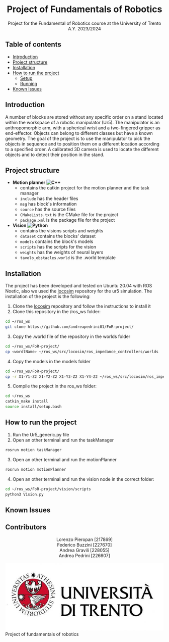 <p align='center'>
    <h1 align="center">Project of Fundamentals of Robotics</h1>
    <p align="center">
    Project for the Fundamental of Robotics course at the University of Trento A.Y. 2023/2024
    </p>
</p>

## Table of contents

+ [Introduction](#introduction)
+ [Project structure](#project-structure)
+ [Installation](#installation)
+ [How to run the project](#how-to-run-the-project)
  - [Setup](#setup)
  - [Running](#running)
+ [Known Issues](#known-issues)

## Introduction
A number of blocks are stored without any specific order on a stand located within the workspace of a robotic manipulator (Ur5). The manipulator is an anthropomorphic arm, with a spherical wrist and a two-fingered gripper as end-effector. Objects can belong to different classes but have a known geometry. The goal of the project is to use the manipulator to pick the objects in sequence and to position them on a different location according to a specified order. A calibrated 3D camera is used to locate the different objects and to detect their position in the stand.

## Project structure
+ **Motion planner ![C++](https://img.shields.io/badge/c++-%2300599C.svg?style=for-the-badge&logo=c%2B%2B&logoColor=white)**
  - contains the catkin project for the motion planner and the task manager
  - `include` has the header files
  - `msg` has block's information
  - `source` has the source files
  - `CMakeLists.txt` is the CMake file for the project
  - `package.xml` is the package file for the project
+ **Vision ![Python](https://img.shields.io/badge/python-3670A0?style=for-the-badge&logo=python&logoColor=ffdd54)**
  - contains the visions scripts and weights
  - `dataset` contains the blocks' dataset
  - `models` contains the block's models
  - `scripts` has the scripts for the vision
  - `weights` has the weights of neural layers
  - `tavolo_obstacles.world` is the .world template

## Installation
The project has been developed and tested on Ubuntu 20.04 with ROS Noetic, also we used the [locosim](https://github.com/mfocchi/locosim) repository for the ur5 simulation. The installation of the project is the following:
1) Clone the [locosim](https://github.com/mfocchi/locosim) repository and follow the instructions to install it
2) Clone this repository in the /ros_ws folder:
```BASH
cd ~/ros_ws
git clone https://github.com/andreapedrini01/FoR-project/
```
3) Copy the .world file of the repository in the worlds folder
```BASH
cd ~/ros_ws/FoR-project/
cp <wordlName> ~/ros_ws/src/locosim/ros_impedance_controllers/worlds
```
4) Copy the models in the models folder
```BASH
cd ~/ros_ws/FoR-project/
cp -r X1-Y1-Z2 X1-Y2-Z2 X1-Y3-Z2 X1-Y4-Z2 ~/ros_ws/src/locosim/ros_impedance_controllers/worlds/models
```

5) Compile the project in the ros_ws folder:
```BASH
cd ~/ros_ws
catkin_make install
source install/setup.bash
```

## How to run the project
1) Run the Ur5_generic.py file
2) Open an other terminal and run the taskManager
```BASH
rosrun motion taskManager
``` 
3) Open an other terminal and run the motionPlanner
```BASH
rosrun motion motionPlanner
```
4) Open an other terminal and run the vision node in the correct folder:
```BASH
cd ~/ros_ws/FoR-project/vision/scripts
python3 Vision.py
```

## Known Issues

## Contributors
<p align = 'center'>
  Lorenzo Pieropan [217869] <br>
  Federico Buzzini [227670] <br>
  Andrea Gravili [228055] <br>
  Andrea Pedrini [226607]
</p>

![image](assets/images/logo.jpg)Project of fundamentals of robotics

